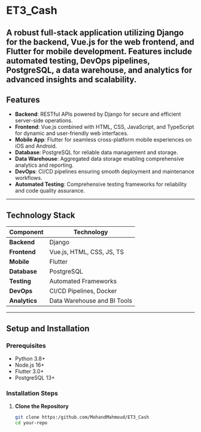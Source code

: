 # ET3_Cash
A robust full-stack application utilizing Django for the backend, Vue.js for the web frontend, and Flutter for mobile development. Features include automated testing, DevOps pipelines, PostgreSQL, a data warehouse, and analytics for advanced insights and scalability.
---

## **Features**

- **Backend**: RESTful APIs powered by Django for secure and efficient server-side operations.  
- **Frontend**: Vue.js combined with HTML, CSS, JavaScript, and TypeScript for dynamic and user-friendly web interfaces.  
- **Mobile App**: Flutter for seamless cross-platform mobile experiences on iOS and Android.  
- **Database**: PostgreSQL for reliable data management and storage.  
- **Data Warehouse**: Aggregated data storage enabling comprehensive analytics and reporting.  
- **DevOps**: CI/CD pipelines ensuring smooth deployment and maintenance workflows.  
- **Automated Testing**: Comprehensive testing frameworks for reliability and code quality assurance.  

---

## **Technology Stack**

| Component             | Technology                        |
|------------------------|------------------------------------|
| **Backend**           | Django                            |
| **Frontend**          | Vue.js, HTML, CSS, JS, TS         |
| **Mobile**            | Flutter                           |
| **Database**          | PostgreSQL                        |
| **Testing**           | Automated Frameworks              |
| **DevOps**            | CI/CD Pipelines, Docker           |
| **Analytics**         | Data Warehouse and BI Tools       |

---

## **Setup and Installation**

### **Prerequisites**
- Python 3.8+  
- Node.js 16+  
- Flutter 3.0+  
- PostgreSQL 13+  

### **Installation Steps**

1. **Clone the Repository**  
   ```bash
   git clone https:/github.com/MohandMahmoud/ET3_Cash
   cd your-repo
